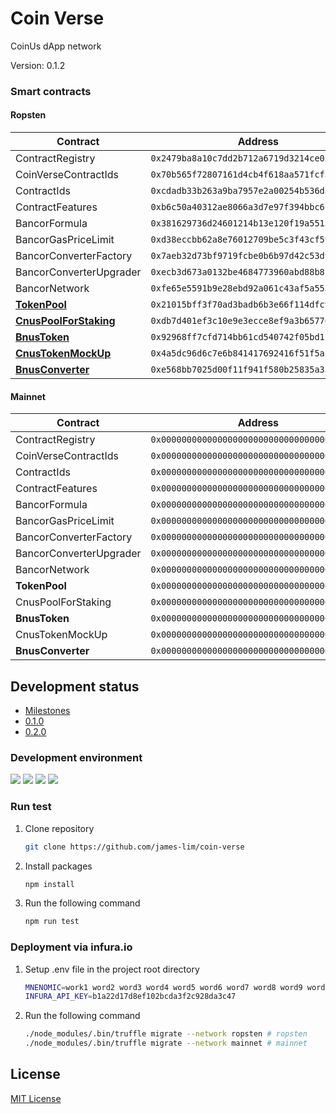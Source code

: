 # Coin Verse 

CoinUs dApp network

Version: 0.1.2

### Smart contracts

#### Ropsten

| Contract                | Address                                      |
| ----------------------- | -------------------------------------------- |
| ContractRegistry        | `0x2479ba8a10c7dd2b712a6719d3214ce02f369ed7` |
| CoinVerseContractIds    | `0x70b565f72807161d4cb4f618aa571fcf52fc48f9` |
| ContractIds             | `0xcdadb33b263a9ba7957e2a00254b536da4297c2e` |
| ContractFeatures        | `0xb6c50a40312ae8066a3d7e97f394bbc6f80de7fd` |
| BancorFormula           | `0x381629736d24601214b13e120f19a5513988a4f5` |
| BancorGasPriceLimit     | `0xd38eccbb62a8e76012709be5c3f43cf598dd7bc7` |
| BancorConverterFactory  | `0x7aeb32d73bf9719fcbe0b6b97d42c53d9f4bf77e` |
| BancorConverterUpgrader | `0xecb3d673a0132be4684773960abd88b8fb86d2c8` |
| BancorNetwork           | `0xfe65e5591b9e28ebd92a061c43af5a5530930033` |
| [**TokenPool**](https://ropsten.etherscan.io/address/0x21015bff3f70ad3badb6b3e66f114dfc96aa29e5#writeContract)            | `0x21015bff3f70ad3badb6b3e66f114dfc96aa29e5` |
| [**CnusPoolForStaking**](https://ropsten.etherscan.io/address/0xdb7d401ef3c10e9e3ecce8ef9a3b657768e63e03#writeContract)   | `0xdb7d401ef3c10e9e3ecce8ef9a3b657768e63e03` |
| [**BnusToken**](https://ropsten.etherscan.io/address/0x92968ff7cfd714bb61cd540742f05bd1f1013b7b#writeContract)            | `0x92968ff7cfd714bb61cd540742f05bd1f1013b7b` |
| [**CnusTokenMockUp**](https://ropsten.etherscan.io/address/0x4a5dc96d6c7e6b841417692416f51f5ac7cd43e2#writeContract)      | `0x4a5dc96d6c7e6b841417692416f51f5ac7cd43e2` |
| [**BnusConverter**](https://ropsten.etherscan.io/address/0xe568bb7025d00f11f941f580b25835a351d745bb#writeContract)        | `0xe568bb7025d00f11f941f580b25835a351d745bb` |


#### Mainnet

| Contract                | Address                                      |
| ----------------------- | -------------------------------------------- |
| ContractRegistry        | `0x0000000000000000000000000000000000000000` |
| CoinVerseContractIds    | `0x0000000000000000000000000000000000000000` |
| ContractIds             | `0x0000000000000000000000000000000000000000` |
| ContractFeatures        | `0x0000000000000000000000000000000000000000` |
| BancorFormula           | `0x0000000000000000000000000000000000000000` |
| BancorGasPriceLimit     | `0x0000000000000000000000000000000000000000` |
| BancorConverterFactory  | `0x0000000000000000000000000000000000000000` |
| BancorConverterUpgrader | `0x0000000000000000000000000000000000000000` |
| BancorNetwork           | `0x0000000000000000000000000000000000000000` |
| **TokenPool**               | `0x0000000000000000000000000000000000000000` |
| CnusPoolForStaking      | `0x0000000000000000000000000000000000000000` |
| **BnusToken**               | `0x0000000000000000000000000000000000000000` |
| CnusTokenMockUp         | `0x0000000000000000000000000000000000000000` |
| **BnusConverter**           | `0x0000000000000000000000000000000000000000` |


## Development status

- [Milestones](https://github.com/James-Lim/coin-verse/milestones)
- [0.1.0](https://github.com/james-lim/coin-verse/projects/1)
- [0.2.0](https://github.com/james-lim/coin-verse/projects/2)


### Development environment

[![](https://img.shields.io/badge/node-v11.6.0-blue.svg)](https://github.com/nodejs/node/releases/tag/v11.6.0) [![](https://img.shields.io/badge/npm-v6.5.0-blue.svg)](https://github.com/npm/cli/releases/tag/v6.5.0) [![](https://img.shields.io/badge/truffle-v4.1.14-blue.svg)](https://github.com/trufflesuite/truffle/releases/tag/v4.1.14) [![](https://img.shields.io/badge/solidity-v0.4.24-blue.svg)](https://github.com/ethereum/solidity/releases/tag/v0.4.24)



### Run test

1. Clone repository

   ```bash
   git clone https://github.com/james-lim/coin-verse
   ```

2. Install packages

   ```bash
   npm install
   ```

3. Run the following command

   ```bash
   npm run test
   ```


### Deployment via infura.io

1. Setup .env file in the project root directory

   ```bash
   MNENOMIC=work1 word2 word3 word4 word5 word6 word7 word8 word9 word10 word11 word12
   INFURA_API_KEY=b1a22d17d8ef102bcda3f2c928da3c47
   ```

2. Run the following command

   ```bash
   ./node_modules/.bin/truffle migrate --network ropsten # ropsten
   ./node_modules/.bin/truffle migrate --network mainnet # mainnet
   ```


## License

[MIT License](LICENSE)
